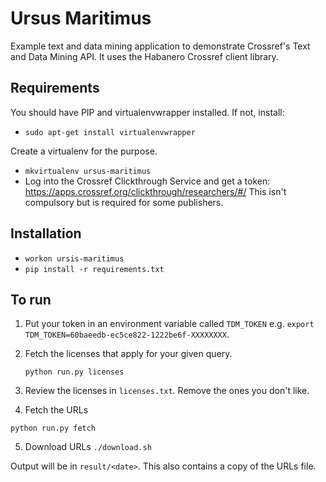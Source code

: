 # Ursus Maritimus

Example text and data mining application to demonstrate Crossref's Text and Data Mining API. It uses the Habanero Crossref client library.

## Requirements

You should have PIP and virtualenvwrapper installed. If not, install:

 - `sudo apt-get install virtualenvwrapper`

Create a virtualenv for the purpose.

 - `mkvirtualenv ursus-maritimus`
 - Log into the Crossref Clickthrough Service and get a token: https://apps.crossref.org/clickthrough/researchers/#/ This isn't compulsory but is required for some publishers.

## Installation

 - `workon ursis-maritimus`
 - `pip install -r requirements.txt`

## To run

1. Put your token in an environment variable called `TDM_TOKEN` e.g. `export TDM_TOKEN=60baeedb-ec5ce822-1222be6f-XXXXXXXX`.
2. Fetch the licenses that apply for your given query.
  
     `python run.py licenses`

3. Review the licenses in `licenses.txt`. Remove the ones you don't like.
4. Fetch the URLs

  `python run.py fetch`

5. Download URLs
  `./download.sh`

Output will be in `result/<date>`. This also contains a copy of the URLs file.
